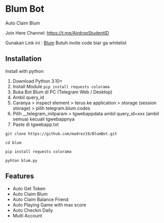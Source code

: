 
# Blum Bot
Auto Claim Blum

Join Here Channel: https://t.me/AirdropStudentID

Gunakan Link ini : [Blum](https://t.me/blum/app?startapp=ref_ifFTHHaZq4)
Butuh invite code biar ga whitelist


## Installation

Install with python
  1. Download Python 3.10+
  2. Install Module ```pip install requests colorama```
  3. Buka Bot Blum di PC (Telegram Web / Desktop)
  4. Ambil query_id
  5. Caranya > inspect element > terus ke application > storage (session storage) > pilih telegram.blum.codes
  6. Pilih __telegram_initparam > tgwebappdata ambil query_id=xxx (ambil semua) kecuali tgwebappnya
  5. Paste di tgwebapp.txt


```
git clone https://github.com/madrez19/BlumBot.git
```
```
cd blum
```
```
pip install requests colorama
```
```
pyhton blum.py
```


## Features

- Auto Get Token
- Auto Claim Blum
- Auto Claim Balance Friend
- Auto Playing Game with max score
- Auto Checkin Daily
- Multi Account


